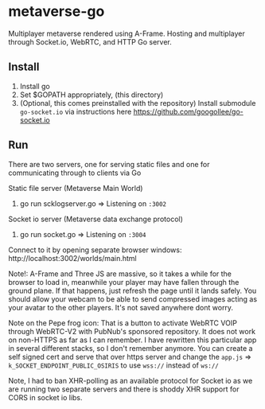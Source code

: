 # metaverse-go
Multiplayer metaverse rendered using A-Frame. Hosting and multiplayer through Socket.io, WebRTC, and HTTP Go server.

## Install

1. Install go
2. Set $GOPATH appropriately, (this directory)
3. (Optional, this comes preinstalled with the repository) Install submodule `go-socket.io` via instructions here https://github.com/googollee/go-socket.io

## Run

There are two servers, one for serving static files and one for communicating through to clients via Go

Static file server (Metaverse Main World)
1. go run scklogserver.go => Listening on `:3002`

Socket io server (Metaverse data exchange protocol)
1. go run socket.go => Listening on `:3004`

Connect to it by opening separate browser windows: http://localhost:3002/worlds/main.html

Note!: A-Frame and Three JS are massive, so it takes a while for the browser to load in, meanwhile your player may have fallen through the ground plane. If that happens, just refresh the page until it lands safely. You should allow your webcam to be able to send compressed images acting as your avatar to the other players. It's not saved anywhere dont worry.

Note on the Pepe frog icon: That is a button to activate WebRTC VOIP through WebRTC-V2 with PubNub's sponsored repository. It does not work on non-HTTPS as far as I can remember. I have rewritten this particular app in several different stacks, so I don't remember anymore. You can create a self signed cert and serve that over https server and change the `app.js` => `k_SOCKET_ENDPOINT_PUBLIC_OSIRIS` to use `wss://` instead of `ws://`

Note, I had to ban XHR-polling as an available protocol for Socket io as we are running two separate servers and there is shoddy XHR support for CORS in socket io libs.

